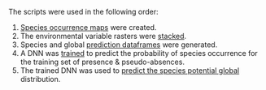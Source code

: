 The scripts were used in the following order:

1. [Species occurrence maps](1.Create_occurrence_maps.ipynb) were created. 
2. The environmental variable rasters were [stacked](2.Stacking_environmental_rasters.ipynb).
2. Species and global [prediction dataframes](3.Create_species_and_global_prediction_dataframes.ipynb) were generated.
4. A DNN was [trained](4.Train_DNN.ipynb) to predict the probability of species occurrence for the training set of presence \& pseudo-absences.
5. The trained DNN was used to [predict the species potential global](5.Global_predictions_trained_DNN.ipynb) distribution. 
